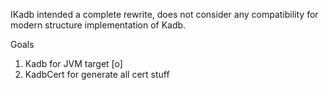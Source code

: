 IKadb intended a complete rewrite,
does not consider any compatibility for modern structure implementation of Kadb.

Goals

1. Kadb for JVM target [o]
2. KadbCert for generate all cert stuff